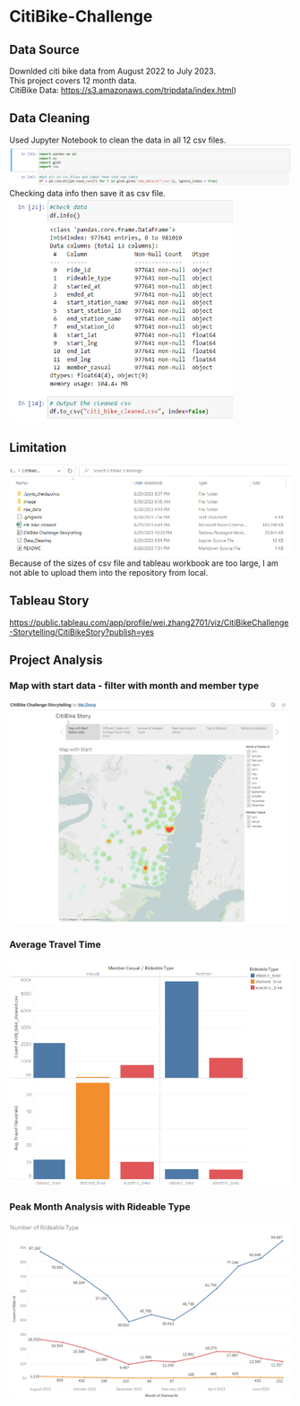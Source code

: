 # CitiBike-Challenge

## Data Source
Downlded citi bike data from August 2022 to July 2023. <br>
This project covers 12 month data.<br>
CitiBike Data: https://s3.amazonaws.com/tripdata/index.html)

## Data Cleaning
Used Jupyter Notebook to clean the data in all 12 csv files.
<img src="/image/data_cleaning_1.png" />
Checking data info then save it as csv file.
<img src="/image/data_cleaning_2.png" height="400" width="400"/>

## Limitation
<img src="/image/cleaned_csv.png" />
Because of the sizes of csv file and tableau workbook are too large, I am not able to upload them into the repository from local.

## Tableau Story
https://public.tableau.com/app/profile/wei.zhang2701/viz/CitiBikeChallenge-Storytelling/CitiBikeStory?publish=yes

## Project Analysis
### Map with start data - filter with month and member type
<img src="/image/tableau_story.png" height="400" width="500" />

### Average Travel Time
<img src="/image/travel_time.png" />

### Peak Month Analysis with Rideable Type
<img src="/image/rideable_type.png" />
